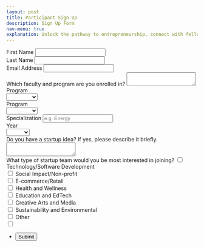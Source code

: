 ```yaml
---
layout: post
title: Participant Sign Up 
description: Sign Up Form
nav-menu: true
explanation: Unlock the pathway to entrepreneurship, connect with fellow startup enthusiasts, and tap into a wealth of knowledge from experienced entrepreneurs and industry professionals. Join us to embark on an exciting journey of innovation, collaboration, and personal growth. If you are interested in participating, please leave your contact details below.
---
```


<div class="row">


<div class="6u 12u$(small)">
<section>

<form  action="https://formspree.io/f/xdoronnz"
  method="POST" id="mc-embedded-subscribe-form" name="mc-embedded-subscribe-form" class="validate" target="_blank">

  <div class="field half first">
    <label for="mce-FNAME" class="col-2 col-form-label">First Name </label>
    <input type="text" value="" name="FNAME" class="form-control" id="mce-FNAME" required>
</div>

<div class="field half">
    <label for="mce-LNAME" class="col-2 col-form-label">Last Name </label>
    <input type="text" value="" name="LNAME" class="form-control" id="mce-LNAME" required>
</div>

<div class="field">
    <label for="mce-EMAIL" class="col-2 col-form-label">Email Address</label>
    <input type="email" value="" name="email" class="form-control required email" id="email" required>
</div>

<div class="field">
    <label for="mce-LNAME" class="col-2 col-form-label">Which faculty and program are you enrolled in?</label>
    <textarea name="message" id="program" required></textarea>
</div>

<div class="field">
    <label for="mce-MMERGE5" class="col-2 col-form-label">Program </label>
    <div class="select-wrapper">
    <select name="MMERGE5" class="" id="mce-MMERGE5">
    <option value=""></option>
    <option value="Bachelors">Bachelors</option>
    <option value="Masters">Masters</option>
    <option value="PhD">PhD</option>
    <option value="Postdoc">Postdoc</option>
    <option value="Staff">Staff</option>
    <option value="Alumnus">Alumnus</option>
    </select>
    </div>
</div>
<div class="field">
    <label for="mce-MMERGE5" class="col-2 col-form-label">Program </label>
    <div class="select-wrapper">
    <select name="MMERGE5" class="" id="mce-MMERGE5">
    <option value=""></option>
    <option value="Bachelors">Bachelors</option>
    <option value="Masters">Masters</option>
    <option value="PhD">PhD</option>
    <option value="Postdoc">Postdoc</option>
    <option value="Staff">Staff</option>
    <option value="Alumnus">Alumnus</option>
    </select>
    </div>
</div>

<div class="field half first">
    <label for="mce-MMERGE3" class="col-2 col-form-label">Specialization </label>
    <input type="text" value="" name="MMERGE3" class="" id="mce-MMERGE3" placeholder="e.g. Energy">
</div>
<div class="field half">
    <label for="mce-MMERGE4" class="col-2 col-form-label">Year </label>
    <div class="select-wrapper">
    <select name="MMERGE4" class="" id="mce-MMERGE4">
    <option value=""></option>
    <option value="Year 1">Year 1</option>
    <option value="Year 2">Year 2</option>
    <option value="Year 3">Year 3</option>
    <option value="Year 4">Year 4</option>
    <option value="Year 5">Year 5</option>
    <option value="Year 6">Year 6</option>
    <option value="N/A">N/A</option>
    </select>
    </div>
</div>      

<div class="field">
    <label for="mce-LNAME" class="col-2 col-form-label">Do you have a startup idea? If yes, please describe it briefly.</label>
    <textarea name="message" id="idea" required></textarea>
</div>

<div class="field">
    <div class="select-option">
     <label for="mce-MMERGE5" class="col-2 col-form-label">What type of startup team would you be most interested in joining?
    </label>
        <input type="checkbox" id="technology" name="technology" value="technology">
        <label for="technology">Technology/Software Development</label><br>
        <input type="checkbox" id="technology" name="technology" value="technology">
        <label for="social">Social Impact/Non-profit</label><br>
        <input type="checkbox" id="social" name="social" value="social">
        <label for="commerce">E-commerce/Retail</label><br>
        <input type="checkbox" id="commerce" name="commerce" value="commerce">
        <label for="health">Health and Wellness</label><br>
        <input type="checkbox" id="health" name="health" value="health">
        <label for="education">Education and EdTech</label><br>
        <input type="checkbox" id="education" name="education" value="education">
        <label for="arts">Creative Arts and Media</label><br>
        <input type="checkbox" id="arts" name="arts" value="arts">
        <label for="sustainability">Sustainability and Environmental</label><br>
        <input type="checkbox" id="sustainability" name="sustainability" value="sustainability">
        <label for="other">Other</label><br>
        <input type="checkbox" id="other" name="other" value="other">
</div>


<div id="mce-responses" class="clear">
    <div class="response" id="mce-error-response" style="display:none"></div>
    <div class="response" id="mce-success-response" style="display:none"></div>
</div>
<ul class="actions">
	<li><input type="submit" value="Submit" name="subscribe" id="mc-embedded-subscribe"/></li>
</ul>

<div style="position: absolute; left: -5000px;" aria-hidden="true"><input type="text" name="b_c3b28e1c3768da0034cb9df6b_d52602a9c6" tabindex="-1" value=""></div>
</form>
</section>
</div>

<div class="6u 12u$(small)">
</div>

</div>
